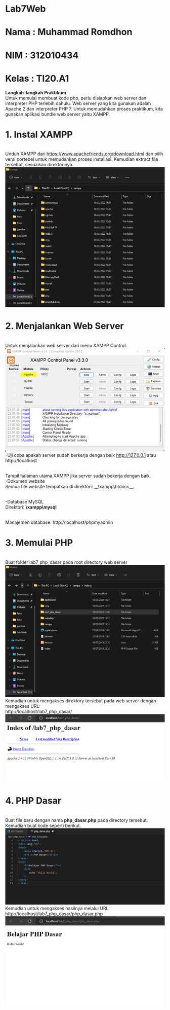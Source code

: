 # Lab7Web
# Nama  : Muhammad Romdhon
# NIM   : 312010434
# Kelas : TI20.A1

**Langkah-langkah Praktikum**
<br>Untuk memulai membuat kode php, perlu disiapkan web server dan interpreter PHP terlebih dahulu. Web server yang kita gunakan adalah Apache 2 dan interpreter PHP 7. Untuk memudahkan proses praktikum, kita gunakan aplikasi bundle web server yaitu XAMPP.

# 1. Instal XAMPP
<br>Unduh XAMPP dari https://www.apachefriends.org/download.html dan pilih versi portebel untuk memudahkan proses installasi. Kemudian extract file tersebut, sesuaikan direktorinya.
![p](gambar/ssfilexampp.png)

# 2. Menjalankan Web Server
<br>Untuk menjalankan web server dari menu XAMPP Control.
![p](gambar/ssxampp.png)
<br>-Uji coba apakah server sudah berkerja dengan baik http://127.0.0.1 atau http://localhost

<br>Tampil halaman utama XAMPP jika server sudah bekerja dengan baik.
<br>-Dokumen website
<br>Semua file website tempatkan di direktori: __\xampp\htdocs\__.

<br>-Database MySQL
<br>Direktori: **\xampp\mysql**

<br>Manajemen database: http://localhost/phpmyadmin

# 3. Memulai PHP
<br>Buat folder lab7_php_dasar pada root directory web server
![p](gambar/ssmulaiphp.png)
<br>Kemudian untuk mengakses direktory tersebut pada web server dengan mengakses URL:
<br>http://localhost/lab7_php_dasar/
![p](gambar/ss1.png)

# 4. PHP Dasar 
<br> Buat file baru dengan nama **php_dasar.php** pada directory tersebut. Kemudian buat kode seperti berikut.
![p](gambar/ss2.png)
<br>Kemudian untuk mengakses hasilnya melalui URL:
<br>http://localhost/lab7_php_dasar/php_dasar.php
![p](gambar/ss3.png)
